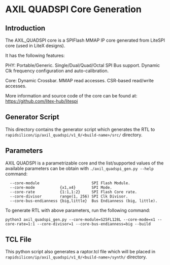# AXIL QUADSPI Core Generation

## Introduction

The AXIL_QUADSPI core is a SPIFlash MMAP IP core generated from LiteSPI core (used in LiteX designs).

It has the following features:

PHY:
    Portable/Generic.
    Single/Dual/Quad/Octal SPI Bus support.
    Dynamic Clk frequency configuration and auto-calibration.

Core:
    Dynamic Crossbar.
    MMAP read accesses.
    CSR-based read/write accesses.

More information and source code of the core can be found at: https://github.com/litex-hub/litespi

## Generator Script
This directory contains the generator script which generates the RTL to `rapidsilicon/ip/axil_quadspi/v1_0/<build-name>/src/` directory.

## Parameters
AXIL QUADSPI is a parametrizable core and the list/supported values of the available parameters can be
obtain with `./axil_quadspi_gen.py --help` command:

```
  --core-module                       SPI Flash Module.
  --core-mode           {x1,x4}       SPI Mode.
  --core-rate           {1:1,1:2}     SPI Flash Core rate.
  --core-divisor        range(1, 256) SPI Clk Divisor.
  --core-bus-endianness {big,little}  Bus Endianness (big, little).
```

To generate RTL with above parameters, run the following command:
```
python3 axil_quadspi_gen.py --core-module=S25FL128L --core-mode=x1 --core-rate=1:1 --core-divisor=1 --core-bus-endianness=big --build
```

## TCL File
This python script also generates a raptor.tcl file which will be placed in `rapidsilicon/ip/axil_quadspi/v1_0/<build-name>/synth/` directory.
